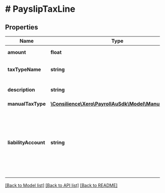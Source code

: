 # # PayslipTaxLine

## Properties

Name | Type | Description | Notes
------------ | ------------- | ------------- | -------------
**amount** | **float** | The tax line amount | [optional] 
**taxTypeName** | **string** | Name of the tax type. | [optional] 
**description** | **string** | Description of the tax line. | [optional] 
**manualTaxType** | [**\Consilience\Xero\PayrollAuSdk\Model\ManualTaxType**](ManualTaxType.md) |  | [optional] 
**liabilityAccount** | **string** | The tax line liability account code. For posted pay run you should be able to see liability account code | [optional] 

[[Back to Model list]](../../README.md#documentation-for-models) [[Back to API list]](../../README.md#documentation-for-api-endpoints) [[Back to README]](../../README.md)


